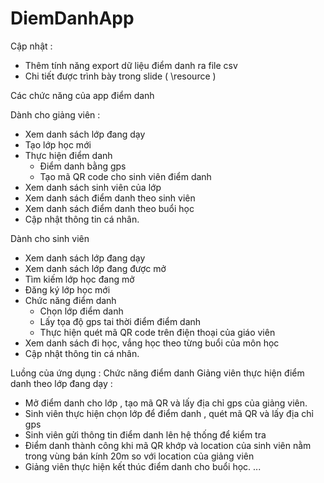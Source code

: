 # DiemDanhApp

Cập nhật :
- Thêm tính năng export dữ liệu điểm danh ra file csv
- Chi tiết được trình bày trong slide ( \resource )

Các chức năng của app điểm danh 

Dành cho giảng viên :
- Xem danh sách lớp đang dạy
- Tạo lớp học mới
- Thực hiện điểm danh 
  + Điểm danh bằng gps 
  + Tạo mã QR code cho sinh viên điểm danh
- Xem danh sách sinh viên của lớp
- Xem danh sách điểm danh theo sinh viên
- Xem danh sách điểm danh theo buổi học
- Cập nhật thông tin cá nhân.

Dành cho sinh viên
- Xem danh sách lớp đang dạy
- Xem danh sách lớp đang được mở
- Tìm kiếm lớp học đang mở
- Đăng ký lớp học mới
- Chức năng điểm danh 
  + Chọn lớp điểm danh
  + Lấy tọa độ gps tai thời điểm điểm danh
  + Thực hiện quét mã QR code trên điện thoại của giáo viên
- Xem danh sách đi học, vắng học theo từng buổi của môn học
- Cập nhật thông tin cá nhân.

Luồng của ứng dụng : Chức năng điểm danh
Giảng viên thực hiện điểm danh theo lớp đang dạy :
- Mở điểm danh cho lớp , tạo mã QR và lấy địa chỉ gps của giảng viên.
- Sinh viên thực hiện chọn lớp để điểm danh , quét mã QR và lấy địa chỉ gps
- Sinh viên gửi thông tin điểm danh lên hệ thống để kiểm tra
- Điểm danh thành công khi mã QR khớp và location của sinh viên nằm trong vùng bán kính 20m so với location của giảng viên 
- Giảng viên thực hiện kết thúc điểm danh cho buổi học.
...

